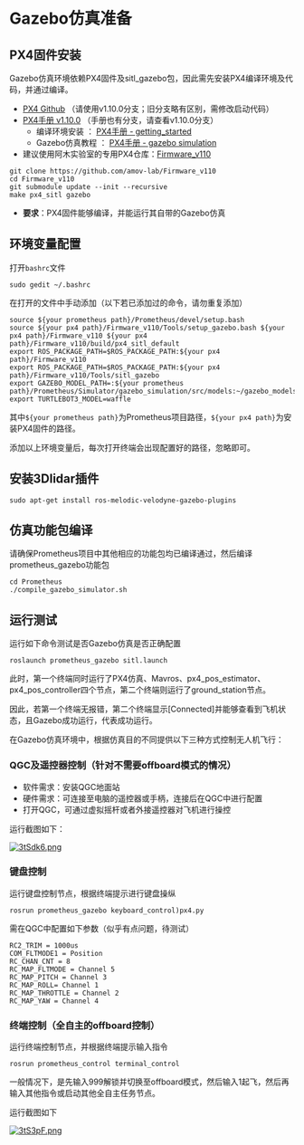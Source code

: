 ﻿# Gazebo仿真准备

## PX4固件安装

Gazebo仿真环境依赖PX4固件及sitl_gazebo包，因此需先安装PX4编译环境及代码，并通过编译。
 - [PX4 Github](https://github.com/PX4/Firmware) （请使用v1.10.0分支；旧分支略有区别，需修改启动代码）
 - [PX4手册 v1.10.0](https://dev.px4.io/v1.10/en/) （手册也有分支，请查看v1.10.0分支）
	 - 编译环境安装 ： [PX4手册 - getting_started](https://dev.px4.io/v1.10/en/setup/getting_started.html)
	 - Gazebo仿真教程 ： [PX4手册 - gazebo simulation](https://dev.px4.io/v1.10/en/simulation/gazebo.html)
 - 	建议使用阿木实验室的专用PX4仓库：[Firmware_v110](https://github.com/amov-lab/Firmware_v110)
 ```
 git clone https://github.com/amov-lab/Firmware_v110
 cd Firmware_v110
 git submodule update --init --recursive
 make px4_sitl gazebo
```
 - **要求**：PX4固件能够编译，并能运行其自带的Gazebo仿真

## 环境变量配置
打开`bashrc`文件

```
sudo gedit ~/.bashrc 
```
在打开的文件中手动添加（以下若已添加过的命令，请勿重复添加）
```
source ${your prometheus path}/Prometheus/devel/setup.bash
source ${your px4 path}/Firmware_v110/Tools/setup_gazebo.bash ${your px4 path}/Firmware_v110 ${your px4 path}/Firmware_v110/build/px4_sitl_default
export ROS_PACKAGE_PATH=$ROS_PACKAGE_PATH:${your px4 path}/Firmware_v110
export ROS_PACKAGE_PATH=$ROS_PACKAGE_PATH:${your px4 path}/Firmware_v110/Tools/sitl_gazebo
export GAZEBO_MODEL_PATH=:${your prometheus path}/Prometheus/Simulator/gazebo_simulation/src/models:~/gazebo_models
export TURTLEBOT3_MODEL=waffle
```
其中`${your prometheus path}`为Prometheus项目路径，`${your px4 path}`为安装PX4固件的路径。

添加以上环境变量后，每次打开终端会出现配置好的路径，忽略即可。


## 安装3Dlidar插件

```
sudo apt-get install ros-melodic-velodyne-gazebo-plugins
```

## 仿真功能包编译
 
 请确保Prometheus项目中其他相应的功能包均已编译通过，然后编译prometheus_gazebo功能包
```
cd Prometheus
./compile_gazebo_simulator.sh
```


## 运行测试

运行如下命令测试是否Gazebo仿真是否正确配置
```
roslaunch prometheus_gazebo sitl.launch
```
此时，第一个终端同时运行了PX4仿真、Mavros、px4_pos_estimator、px4_pos_controller四个节点，第二个终端则运行了ground_station节点。

因此，若第一个终端无报错，第二个终端显示[Connected]并能够查看到飞机状态，且Gazebo成功运行，代表成功运行。

在Gazebo仿真环境中，根据仿真目的不同提供以下三种方式控制无人机飞行：

### QGC及遥控器控制（针对不需要offboard模式的情况）	 
 
 - 软件需求：安装QGC地面站
 - 硬件需求：可连接至电脑的遥控器或手柄，连接后在QGC中进行配置
 - 打开QGC，可通过虚拟摇杆或者外接遥控器对飞机进行操控
 
 运行截图如下：
	 
[![3tSdk6.png](https://s2.ax1x.com/2020/02/25/3tSdk6.png)](https://imgchr.com/i/3tSdk6)
	 
###  键盘控制
 运行键盘控制节点，根据终端提示进行键盘操纵
 ```
rosrun prometheus_gazebo keyboard_control)px4.py
```
需在QGC中配置如下参数（似乎有点问题，待测试）
```
RC2_TRIM = 1000us
COM_FLTMODE1 = Position
RC_CHAN_CNT = 8
RC_MAP_FLTMODE = Channel 5
RC_MAP_PITCH = Channel 3
RC_MAP_ROLL= Channel 1
RC_MAP_THROTTLE = Channel 2
RC_MAP_YAW = Channel 4
```

### 终端控制（全自主的offboard控制）

运行终端控制节点，并根据终端提示输入指令

```
rosrun prometheus_control terminal_control
```

一般情况下，是先输入999解锁并切换至offboard模式，然后输入1起飞，然后再输入其他指令或启动其他全自主任务节点。

运行截图如下

[![3tS3pF.png](https://s2.ax1x.com/2020/02/25/3tS3pF.png)](https://imgchr.com/i/3tS3pF)



